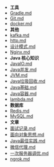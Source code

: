 - **工具**
- [Gradle.md](/content/tools/Gradle.md)
- [Git.md](/content/tools/Git.md)
- [docker.md](/content/tools/docker.md)
- **其他**
- [kafka.md](/content/other/kafka.md)
- [http.md](/content/other/http.md)
- [设计模式.md](/content/other/设计模式.md)
- [Nginx.md](/content/other/Nginx.md)
- **Java 核心知识**
- [JavaIO.md](/content/java/JavaIO.md)
- [Java并发.md](/content/java/Java并发.md)
- [JVM.md](/content/java/JVM.md)
- [Java垃圾回收.md](/content/java/Java垃圾回收.md)
- [Java基础.md](/content/java/Java基础.md)
- [Java容器.md](/content/java/Java容器.md)
- [lambda.md](/content/java/lambda.md)
- **数据库**
- [Redis.md](/content/db/Redis.md)
- [MySQL.md](/content/db/MySQL.md)
- **文章**
- [面试记录.md](/content/article/面试记录.md)
- [面向对象思想.md](/content/article/面向对象思想.md)
- [Java最佳实践.md](/content/article/Java最佳实践.md)
- [微信代理.md](/content/article/微信代理.md)
- [一次服务器调优.md](/content/article/一次服务器调优.md)
- [ngrok.md](/content/article/ngrok.md)
